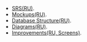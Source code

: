- [SRS(RU)](https://github.com/steppbol/Internet-Site-2019/blob/master/Documentation/SRS(RU).md).
- [Mockups(RU)](https://github.com/steppbol/e-Ground/tree/master/Documentation/Mockups/Readme.md).
- [Database Structure(RU)](https://github.com/steppbol/e-Ground/blob/master/Documentation/Database%20Structure/Readme.md).
- [Diagrams(RU)](https://github.com/steppbol/e-Ground/blob/master/Documentation/Diagrams/Readme.md).
- [Improvements(RU, Screens)](https://github.com/steppbol/e-Ground/blob/master/Documentation/Improvements/Readme.md).
